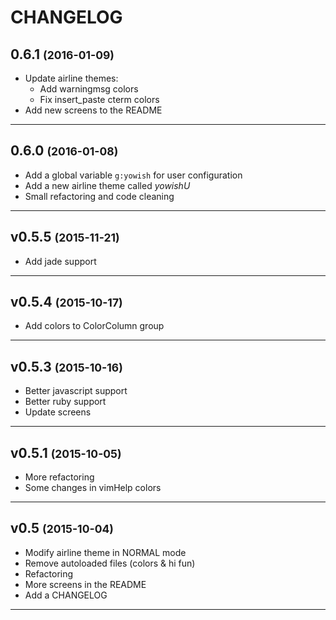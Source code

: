 CHANGELOG
=========

0.6.1 <small>(2016-01-09)</small>
------------------------------

* Update airline themes:
	- Add warningmsg colors
	- Fix insert_paste cterm colors
* Add new screens to the README

------------------------------

0.6.0 <small>(2016-01-08)</small>
------------------------------

* Add a global variable `g:yowish` for user configuration
* Add a new airline theme called *yowishU*
* Small refactoring and code cleaning

------------------------------

v0.5.5 <small>(2015-11-21)</small>
------------------------------

* Add jade support

------------------------------

v0.5.4 <small>(2015-10-17)</small>
------------------------------

* Add colors to ColorColumn group

------------------------------

v0.5.3 <small>(2015-10-16)</small>
------------------------------

* Better javascript support
* Better ruby support
* Update screens

------------------------------

v0.5.1 <small>(2015-10-05)</small>
------------------------------

* More refactoring
* Some changes in vimHelp colors

------------------------------

v0.5 <small>(2015-10-04)</small>
------------------------------

* Modify airline theme in NORMAL mode
* Remove autoloaded files (colors & hi fun)
* Refactoring
* More screens in the README
* Add a CHANGELOG

------------------------------
